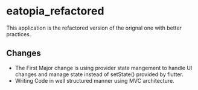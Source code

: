 # eatopia_refactored

This application is the refactored version of the orignal one with better practices.

## Changes
* The First Major change is using provider state mangement to handle UI changes and manage state instead of setState() provided by flutter.
* Writing Code in well structured manner using MVC architecture. 
